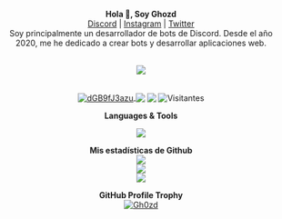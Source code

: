 <p align='center'>
  <b>Hola 👋, Soy Ghozd </b><br>
  <a href="https://discord.io/chocomara">Discord</a> |
  <a href="https://www.instagram.com/ghozd_/">Instagram</a> |
  <a href="https://twitter.com/Ghozd_">Twitter</a> <br>
<a>Soy principalmente un desarrollador de bots de Discord. Desde el año 2020, me he dedicado a crear bots y desarrollar aplicaciones web. </a>
</p>
 
<p align="center"><br>
  <a href="https://github.com/Gh0zd/">
    <img src="https://lanyard.cnrad.dev/api/691072980100317194"/>
     </a>
</p>


<p align="center"><br>
<a href="https://discord.gg/dGB9fJ3azu" target="blank"><img align="center" src="https://img.shields.io/discord/710234245376770098?color=%237289da&label=Discord&logo=discord&logoColor=%23ffffff" alt="dGB9fJ3azu" /> </a> <a href="https://instagram.com/ghozd_" target="blank"><img align="center" src="https://img.shields.io/badge/-Instagram-5851DB?style=flat-square&labelColor=5851DB&logo=instagram&logoColor=white&link=https://instagram.com/ghozd_" /></a> <a href="https://twitter.com/Ghozd_" target="blank"><img align="center" src="https://img.shields.io/badge/-Twitter-1da1f2?style=flat-square&labelColor=1da1f2&logo=twitter&logoColor=white&link=https://twitter.com/Ghozd_"  /></a> <a target="blank"><img align="center" src="https://visitor-badge.laobi.icu/badge?page_id=Gh0zd" alt="Visitantes" /></a>

<p align="center">  <b> Languages & Tools  </b></p>
<p align="center">
  <a href="https://skillicons.dev">
    <img src="https://skillicons.dev/icons?i=js,nodejs,html,css,bootstrap,discord,mongodb,ps,replit,vscode" />
  </a>
</p>

<p align="center">
<b>Mis estadísticas de Github</b><br>
    	<img src="https://github-readme-streak-stats.herokuapp.com/?user=Gh0zd&theme=dark&hide_border=true">
	<br>
	<img src="https://github-readme-stats.vercel.app/api?username=Gh0zd&include_all_commits=true&show_icons=true&hide_border=true&hide_title=true&count_private=true&theme=dark">
	<br>
	<img src="https://github-readme-stats.vercel.app/api/top-langs/?username=Gh0zd&layout=compact&count_private=true&langs_count=8&hide_border=true&theme=dark">
</p>
<p align="center">
<b>GitHub Profile Trophy</b>
	<br>
 <a href="https://github.com/ryo-ma/github-profile-trophy"><img src="https://github-profile-trophy.vercel.app/?username=Gh0zd&theme=discord" alt="Gh0zd" /></a> 
</p>
